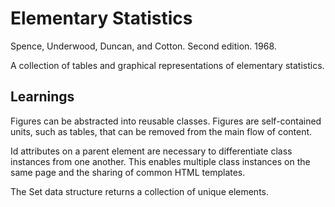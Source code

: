 # Elementary Statistics

Spence, Underwood, Duncan, and Cotton. Second edition. 1968.

A collection of tables and graphical representations of elementary statistics.

## Learnings

Figures can be abstracted into reusable classes. Figures are self-contained units, such as tables, that can be removed from the main flow of content.

Id attributes on a parent element are necessary to differentiate class instances from one another. This enables multiple class instances on the same page and the sharing of common HTML templates.

The Set data structure returns a collection of unique elements.
